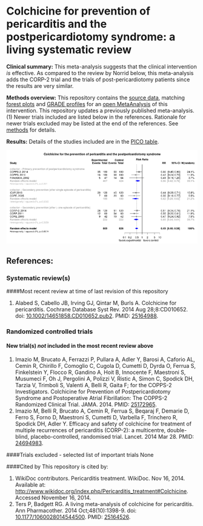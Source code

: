 Colchicine for prevention of pericarditis and the postpericardiotomy syndrome: a living systematic review
=================================

**Clinical summary:** This meta-analysis suggests that the clinical intervention *is* effective. As compared to the review by Norrid below, this meta-analysis adds the CORP-2 trial and the trials of post-pericardiotomy patients since the results are very similar.

**Methods overview:** This repository contains the [source data](../../tree/master/data), matching [forest plots](../../tree/master/forest%20plots) and  [GRADE profiles](../../tree/master/GRADE%20profiles) for an [open  MetaAnalysis](https://openMetaAnalysis) of this intervention. This repository updates a previously published meta-analysis.(1) Newer trials included are listed below in the references. Rationale for newer trials excluded may be listed at the end of the references.  See [methods](https://github.com/openMetaAnalysis/_Methods/blob/master/README.md) for details.

**Results:** Details of the studies included are in the [PICO table](../../wiki/PICO-Table).

![Image of forest plot of primary outcome](https://raw.githubusercontent.com/openMetaAnalysis/Colchicine-for-Pericarditis/master/forest%20plots/all%20trials.png "Principle results")

References:
----------------------------------
### Systematic review(s)
####Most recent review at time of last revision of this repository
1. Alabed S, Cabello JB, Irving GJ, Qintar M, Burls A. Colchicine for pericarditis. Cochrane Database Syst Rev. 2014 Aug 28;8:CD010652. doi: [10.1002/14651858.CD010652.pub2](http://dx.doi.org/10.1002/14651858.CD010652.pub2). PMID: [25164988](http://pubmed.gov/25164988).

### Randomized controlled trials
#### New trial(s) *not* included in the most recent review above
1. Imazio M, Brucato A, Ferrazzi P, Pullara A, Adler Y, Barosi A, Caforio AL, Cemin R, Chirillo F, Comoglio C, Cugola D, Cumetti D, Dyrda O, Ferrua S, Finkelstein Y, Flocco R, Gandino A, Hoit B, Innocente F, Maestroni S, Musumeci F, Oh J, Pergolini A, Polizzi V, Ristic A, Simon C, Spodick DH, Tarzia V, Trimboli S, Valenti A, Belli R, Gaita F; for the COPPS-2 Investigators. Colchicine for Prevention of Postpericardiotomy Syndrome and Postoperative Atrial Fibrillation: The COPPS-2 Randomized Clinical Trial. JAMA. 2014. PMID: [25172965](http://pubmed.gov/25172965).
2. Imazio M, Belli R, Brucato A, Cemin R, Ferrua S, Beqaraj F, Demarie D, Ferro S, Forno D, Maestroni S, Cumetti D, Varbella F, Trinchero R, Spodick DH, Adler Y. Efficacy and safety of colchicine for treatment of multiple recurrences of pericarditis (CORP-2): a multicentre, double-blind, placebo-controlled, randomised trial. Lancet. 2014 Mar 28. PMID: [24694983](http://pubmed.gov/24694983).

####Trials excluded - selected list of important trials
None

####Cited by
This repository is cited by:

1. WikiDoc contributors. Pericarditis treatment. WikiDoc. Nov 16, 2014. Available at: http://www.wikidoc.org/index.php/Pericarditis_treatment#Colchicine. Accessed November 16, 2014.
2. Ters P, Badgett RG. A living meta-analysis of colchicine for pericarditis. Ann Pharmacother. 2014 Oct;48(10):1398-9. doi: [10.1177/1060028014544500](http://dx.doi.org/10.1177/1060028014544500). PMID: [25164526](http://pubmed.gov/25164526).


